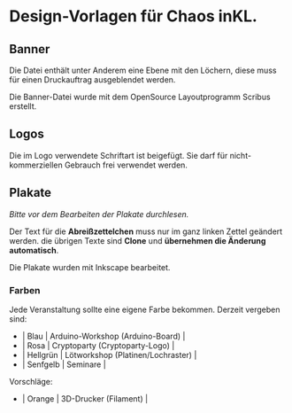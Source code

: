 # Design-Vorlagen für Chaos inKL.


## Banner

Die Datei enthält unter Anderem eine Ebene mit den Löchern, diese muss für einen Druckauftrag ausgeblendet werden.

Die Banner-Datei wurde mit dem OpenSource Layoutprogramm Scribus erstellt.

## Logos

Die im Logo verwendete Schriftart ist beigefügt. Sie darf für nicht-kommerziellen Gebrauch frei verwendet werden.


## Plakate
*Bitte vor dem Bearbeiten der Plakate durchlesen.*

Der Text für die **Abreißzettelchen** muss nur im ganz linken Zettel geändert werden. die übrigen Texte sind **Clone** und **übernehmen die Änderung automatisch**.

Die Plakate wurden mit Inkscape bearbeitet.


### Farben
Jede Veranstaltung sollte eine eigene Farbe bekommen.
Derzeit vergeben sind:

+ | Blau	| Arduino-Workshop (Arduino-Board)	|
+ | Rosa	| Cryptoparty (Cryptoparty-Logo)	|
+ | Hellgrün	| Lötworkshop (Platinen/Lochraster)	|
+ | Senfgelb	| Seminare                        	|

Vorschläge:

+ | Orange	| 3D-Drucker (Filament)          	|
